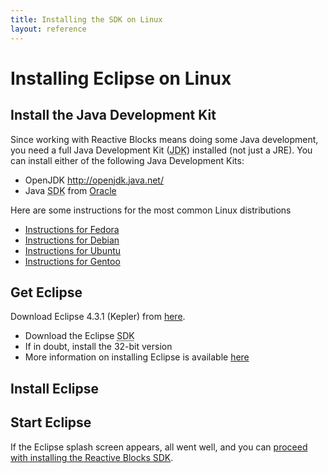 ```yaml
---
title: Installing the SDK on Linux
layout: reference
---
```



<h1><a name="installing_eclipse_on_linux" id="installing_eclipse_on_linux">Installing Eclipse on Linux</a></h1>
<div class="level1">

</div>
<!-- SECTION "Installing Eclipse on Linux" [1-43] -->
<h2><a name="install_the_java_development_kit" id="install_the_java_development_kit">Install the Java Development Kit</a></h2>
<div class="level2">

<p>

Since working with Reactive Blocks means doing some Java development, you need a full Java Development Kit (<acronym title="Java Development Kit">JDK</acronym>) installed (not just a JRE). You can install either of the following Java Development Kits:

</p>
<ul>
<li class="level1"><div class="li">     OpenJDK <a href="http://openjdk.java.net/" class="urlextern" title="http://openjdk.java.net/"  rel="nofollow">http://openjdk.java.net/</a></div>
</li>
<li class="level1"><div class="li">     Java <acronym title="Software Development Kit">SDK</acronym> from <a href="http://www.oracle.com/technetwork/java/javase/downloads/index.html" class="urlextern" title="http://www.oracle.com/technetwork/java/javase/downloads/index.html"  rel="nofollow">Oracle</a></div>
</li>
</ul>

<p>

Here are some instructions for the most common Linux distributions

</p>
<ul>
<li class="level1"><div class="li">     <a href="http://fedoraproject.org/wiki/Java/FAQ" class="urlextern" title="http://fedoraproject.org/wiki/Java/FAQ"  rel="nofollow">Instructions for Fedora</a></div>
</li>
<li class="level1"><div class="li">     <a href="http://wiki.debian.org/Java" class="urlextern" title="http://wiki.debian.org/Java"  rel="nofollow">Instructions for Debian</a></div>
</li>
<li class="level1"><div class="li">     <a href="https://help.ubuntu.com/community/Java" class="urlextern" title="https://help.ubuntu.com/community/Java"  rel="nofollow">Instructions for Ubuntu</a></div>
</li>
<li class="level1"><div class="li">     <a href="http://www.gentoo.org/doc/en/java.xml" class="urlextern" title="http://www.gentoo.org/doc/en/java.xml"  rel="nofollow">Instructions for Gentoo</a></div>
</li>
</ul>

</div>
<!-- SECTION "Install the Java Development Kit" [44-793] -->
<h2><a name="get_eclipse" id="get_eclipse">Get Eclipse</a></h2>
<div class="level2">

<p>

Download Eclipse 4.3.1 (Kepler) from <a href="http://www.eclipse.org/downloads" class="urlextern" title="http://www.eclipse.org/downloads"  rel="nofollow">here</a>.

</p>
<ul>
<li class="level1"><div class="li">     Download the Eclipse <acronym title="Software Development Kit">SDK</acronym></div>
</li>
<li class="level1"><div class="li">     If in doubt, install the 32-bit version</div>
</li>
<li class="level1"><div class="li">     More information on installing Eclipse is available <a href="http://wiki.eclipse.org/Eclipse/Installation" class="urlextern" title="http://wiki.eclipse.org/Eclipse/Installation"  rel="nofollow">here</a></div>
</li>
</ul>

</div>
<!-- SECTION "Get Eclipse" [794-1095] -->
<h2><a name="install_eclipse" id="install_eclipse">Install Eclipse</a></h2>
<div class="level2">

</div>
<!-- SECTION "Install Eclipse" [1096-1124] -->
<h2><a name="start_eclipse" id="start_eclipse">Start Eclipse</a></h2>
<div class="level2">

<p>

If the Eclipse splash screen appears, all went well, and you can <a href="http://reference.bitreactive.com/install_arctis#step_3install_the_reactive_blocks_sdk_within_eclipse" class="urlextern" title="http://reference.bitreactive.com/install_arctis#step_3install_the_reactive_blocks_sdk_within_eclipse"  rel="nofollow">proceed with installing the Reactive Blocks SDK</a>.

</p>

</div>
<!-- SECTION "Start Eclipse" [1125-] -->